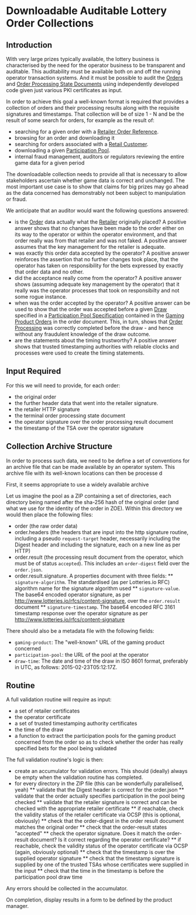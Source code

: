 # Downloadable Auditable Lottery Order Collections

## Introduction

With very large prizes typically available, the lottery business is characterised by the need for the operator business to be transparent and auditable. This auditability must be available both on and off the running operator transaction systems. And it must be possible to audit the [Orders](../concepts/order) and [Order Processing State Documents](../concepts/order-processing-state) using independently developed code given just various PKI certificates as input. 

In order to achieve this goal a well-known format is required that provides a collection of orders and their processing results along with the requisite signatures and timestamps. That collection will be of size 1 - N and be the result of some search for orders, for example as the result of:
* searching for a given order with a [Retailer Order Reference](../properties/retailer-order-reference).
* browsing for an order and downloading it
* searching for orders associated with a [Retail Customer](../properties/retail-customer).
* downloading a given [Participation Pool](../concepts/participation-pool).
* internal fraud management, auditors or regulators reviewing the entire game data for a given period

The downloadable collection needs to provide all that is necessary to allow stakeholders ascertain whether game data is correct and unchanged. The most important use case is to show that claims for big prizes may go ahead as the data concerned has demonstrably not been subject to manipulation or fraud.

We anticipate that an auditor would want the following questions answered:

* is the [Order](../concepts/order) data actually what the [Retailer](../concepts/retailer) originally placed? A positive answer shows that no changes have been made to the order either on its way to the operator or within the operator environment, and that order really was from that retailer and was not faked. A positive answer assumes that the key management for the retailer is adequate.
* was exactly this order data accepted by the operator? A positive answer reinforces the assertion that no further changes took place, that the operator has taken on responsibility for the bets expressed by exactly that order data and no other.
* did the acceptance really come from the operator? A positive answer shows (assuming adequate key management by the operator) that it really was the operator processes that took on responsibilty and not some rogue instance.
* when was the order accepted by the operator? A positive answer can be used to show that the order was accepted before a given [Draw](../concepts/draw) specified in a [Participation Pool Specification](../concepts/participation-pool-specification) contained in the [Gaming Product Orders](../concepts/gaming-product-order) in the order document. This, in turn, shows that [Order Processing](../concepts/order-processing) was correctly completed before the draw - and hence without any fraudulent knowledge of the draw outcome.
* are the statements about the timing trustworthy? A positive answer shows that trusted timestamping authorities with reliable clocks and processes were used to create the timing statements.

## Input Required
 
For this we will need to provide, for each order:

* the original order
* the further header data that went into the retailer signature.
* the retailer HTTP signature
* the terminal order processing state document
* the operator signature over the order processing result document
* the timestamp of the TSA over the operator signature

## Collection Archive Structure

In order to process such data, we need to be define a set of conventions for an archive file that can be made available by an operator system. This archive file with its well-known locations can then be processe d

First, it seems appropriate to use a widely available archive

Let us imagine the pool as a ZIP containing a set of directories, each directory being named after the sha-256 hash of the original order (and what we use for the identity of the order in ZOE). Within this directory we would then place the following files:
* order (the raw order data)
* order.headers (the headers that are input into the http signature routine, including a pseudo `request-target` header, necessarily including the Digest header and including the signature, each on a new line as per HTTP)
* order.result (the processing result document from the operator, which must be of status `accepted`). This includes an `order-digest` field over the `order.json`.
* order.result.signature. A properties document with three fields:
** `signature-algorithm`. The standardised (as per Lotteries.io RFC) algorithm name for the signature algorithm used
** `signature-value`. The base64 encoded operator signature, as per http://www.lotteries.io/rfcs/content-signature, over the `order.result` document
** `signature-timestamp`. The base64 encoded RFC 3161 timestamp response over the operator signature as per http://www.lotteries.io/rfcs/content-signature

There should also be a metadata file with the following fields:
* `gaming-product`: The "well-known" URL of the gaming product concerned
* `participation-pool`: the URL of the pool at the operator
* `draw-time`: The date and time of the draw in ISO 8601 format, preferably in UTC, as follows: 2015-02-23T05:12:17Z. 

## Routine
 
A full validation routine will require as input:
* a set of retailer certificates
* the operator certificate
* a set of trusted timestamping authority certificates
* the time of the draw
* a function to extract the participation pools for the gaming product concerned from the order so as to check whether the order has really specified bets for the pool being validated
 
The full validation routine's logic is then:
* create an accumulator for validation errors. This should (ideally) always be empty when the validation routine has completed.
* for every directory in the ZIP file (this can be wonderfully parallelised, yeah)
** validate that the Digest header is correct for the order.json
** validate that the order actually specifies participation in the pool being checked
** validate that the retailer signature is correct and can be checked with the appropriate retailer certificate
** if reachable, check the validity status of the retailer certificate via OCSP (this is optional, obviously)
** check that the order-digest in the order result document matches the original order
** check that the order-result states "accepted"
** check the operator signature. Does it match the order-result document? Is it correct regarding the operator certificate?
** if reachable, check the validity status of the operator certificate via OCSP (again, obviously optional)
** check that the timestamp is over the supplied operator signature
** check that the timestamp signature is supplied by one of the trusted TSAs whose certificates were supplied in the input 
** check that the time in the timestamp is before the participation pool draw time

Any errors should be collected in the accumulator.

On completion, display results in a form to be defined by the product manager.

